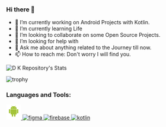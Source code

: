 ### Hi there 👋


- 🔭 I’m currently working on Android Projects with Kotlin.
- 🌱 I’m currently learning Life
- 👯 I’m looking to collaborate on some Open Source Projects. 
- 🤔 I’m looking for help with 
- 💬 Ask me about anything related to the Journey till now.
- 📫 How to reach me: Don't worry I will find you.



<p align="left">
</p>


![D K Repository's Stats](https://github-readme-stats.vercel.app/api?username=DK-UK&theme=nord&show_icons=true) 

![trophy](https://github-profile-trophy.vercel.app/?username=DK-UK&theme=onedark)

<h3 align="left">Languages and Tools:</h3>
<p align="left"> <a href="https://developer.android.com" target="_blank" rel="noreferrer"> 
  <img src="https://raw.githubusercontent.com/devicons/devicon/master/icons/android/android-original-wordmark.svg" alt="android" width="40" height="40"/> </a> 
  <a href="https://www.figma.com/" target="_blank" rel="noreferrer"> 
    <img src="https://www.vectorlogo.zone/logos/figma/figma-icon.svg" alt="figma" width="40" height="40"/>
  </a> 
  <a href="https://firebase.google.com/" target="_blank" rel="noreferrer">
    <img src="https://www.vectorlogo.zone/logos/firebase/firebase-icon.svg" alt="firebase" width="40" height="40"/>
  </a>

  <a href="https://kotlinlang.org" target="_blank" rel="noreferrer">  
    <img src="https://www.vectorlogo.zone/logos/kotlinlang/kotlinlang-icon.svg" alt="kotlin" width="40" height="40"/>
  </a> 

</p> </br></br>

